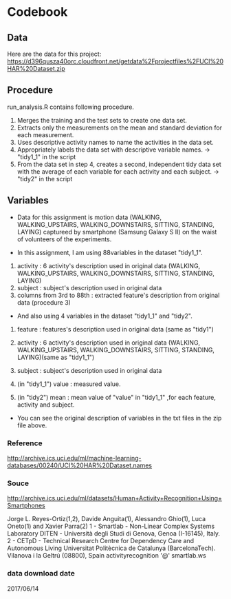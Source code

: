 # Codebook

## Data
Here are the data for this project:
https://d396qusza40orc.cloudfront.net/getdata%2Fprojectfiles%2FUCI%20HAR%20Dataset.zip

## Procedure
run_analysis.R contains following procedure.
1. Merges the training and the test sets to create one data set.
2. Extracts only the measurements on the mean and standard deviation for each measurement.
3. Uses descriptive activity names to name the activities in the data set.
4. Appropriately labels the data set with descriptive variable names. -> "tidy1_1" in the script
5. From the data set in step 4, creates a second, independent tidy data set with the average of each variable for each activity and each subject. -> "tidy2" in the script

## Variables
- Data for this assignment is motion data (WALKING, WALKING_UPSTAIRS, WALKING_DOWNSTAIRS, SITTING, STANDING, LAYING) captureed by smartphone (Samsung Galaxy S II) on the waist of volunteers of the experiments. 

- In this assignment, I am using  88variables in the dataset "tidy1_1".
1. activity : 6 activity's description used in original data (WALKING, WALKING_UPSTAIRS, WALKING_DOWNSTAIRS, SITTING, STANDING, LAYING)
2. subject : subject's description used in original data
3. columns from 3rd to 88th : extracted feature's description from original data (procedure 3) 

- And also using 4 variables in the dataset "tidy1_1" and "tidy2".
1. feature : features's description used in original data (same as "tidy1")
2. activity : 6 activity's description used in original data (WALKING, WALKING_UPSTAIRS, WALKING_DOWNSTAIRS, SITTING, STANDING, LAYING)(same as "tidy1_1")
3. subject : subject's description used in original data

4. (in "tidy1_1") value : measured value.
4. (in "tidy2") mean : mean value of "value" in "tidy1_1" ,for each feature, activity and subject.

- You can see the original description of variables in the txt files in the zip file above.  

### Reference 
http://archive.ics.uci.edu/ml/machine-learning-databases/00240/UCI%20HAR%20Dataset.names

### Souce 
http://archive.ics.uci.edu/ml/datasets/Human+Activity+Recognition+Using+Smartphones

Jorge L. Reyes-Ortiz(1,2), Davide Anguita(1), Alessandro Ghio(1), Luca Oneto(1) and Xavier Parra(2)
1 - Smartlab - Non-Linear Complex Systems Laboratory
DITEN - Università degli Studi di Genova, Genoa (I-16145), Italy. 
2 - CETpD - Technical Research Centre for Dependency Care and Autonomous Living
Universitat Politècnica de Catalunya (BarcelonaTech). Vilanova i la Geltrú (08800), Spain
activityrecognition '@' smartlab.ws

### data download date
 2017/06/14
